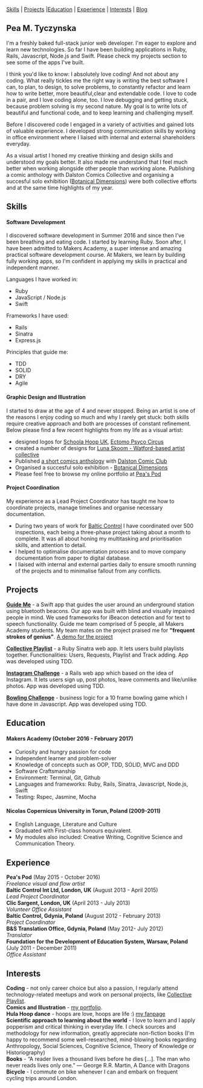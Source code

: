 [Skills](#skills) | [Projects](#projects) |[Education](#education) |  [Experience](#experience) | [Interests](#interests) | [Blog](https://medium.com/@magosiapeatyczyska)


## Pea M. Tyczynska

I'm a freshly baked full-stack junior web developer. I'm eager to explore and learn new technologies. So far I have been building applications in Ruby, Rails, Javascript, Node.js and Swift. Please check my projects section to see some of the apps I've built.  

I think you'd like to know: I absolutely love coding! And not about any coding. What really tickles me the right way is writing the best software I can, to plan, to design, to solve problems, to constantly refactor and learn how to write better, more beautiful,clear and extendable code. I love to code in a pair, and I love coding alone, too. I love debugging and getting stuck, because problem solving is my second nature. My goal is to write lots of beautiful and functional code, and to keep learning and challenging myself.  

Before I discovered code I engaged in a variety of activities and gained lots of valuable experience. I developed strong communication skills by working in office environment where I liaised with internal and external shareholders everyday.  

As a visual artist I honed my creative thinking and design skills and understood my goals better. It also made me understand that I feel much better when working alongside other people than working alone. Publishing a comic anthology with Dalston Comics Collective and organising a succesful solo exhibition ([Botanical Dimensions](https://www.facebook.com/peaczek/media_set?set=a.1391655107526770.100000468810248&type=3)) were both collective efforts and at the same time highlights of my year.
   
   
## Skills

#### Software Development

I discovered software development in Summer 2016 and since then I've been breathing and eating code. I started by learning Ruby. Soon after, I have been admitted to Makers Academy, a super intense and amazing practical software development course. At Makers, we learn by building fully working apps, so I'm confident in applying my skills in practical and independent manner.  

Languages I have worked in:  
- Ruby  
- JavaScript / Node.js  
- Swift  

Frameworks I have used:
- Rails  
- Sinatra  
- Express.js  

Principles that guide me:
- TDD 
- SOLID  
- DRY  
- Agile  


#### Graphic Design and Illustration

I started to draw at the age of 4 and never stopped. Being an artist is one of the reasons I enjoy coding so much and why I rarely get stuck: both skills require creative approach and both are processes of constant refinement.
Below please find a few recent highlights from my life as a visual artist:

- designed logos for [Schoola Hoop UK](http://www.schoolahoop.co.uk/), [Ectomo Psyco Circus](https://www.facebook.com/EctomoPsycoCircus/)
- created a number of designs for [Luna Skoom - Watford-based artist collective](https://www.facebook.com/pg/lunaskoom/photos/?tab=album&album_id=1101970643170243)
- Published [a short comics anthology](https://twitter.com/hackneylibs/status/751832705130754050) with [Dalston Comic Club](https://www.facebook.com/DalstonComicCreatorsClub/)
- Organised a succesful solo exhibition - [Botanical Dimensions](https://www.facebook.com/peaczek/media_set?set=a.1391655107526770.100000468810248&type=3)
- Please feel free to browse my online portfolio at [Pea's Pod](http://crystalpea.tumblr.com)

#### Project Coordination

My experience as a Lead Project Coordinator has taught me how to coordinate projects, manage timelines and organise necessary documentation. 

- During two years of work for [Baltic Control]((http://balticcontrol.com/)) I have coordinated over 500 inspections, each being a three-phase project taking about a month to complete. It was all about honing my multitasking and prioritisation skills, and attention to detail.
- I helped to optimalise documentation process and to move company documentation from paper to digital database.
- I liaised with internal and external parties daily to ensure smooth running of the projects and to minimalise fallout from any conflicts.
   
   
## Projects

**[Guide Me](https://github.com/aabolade/GuideMe)** - a Swift app that guides the user around an underground station using bluetooth beacons. Our app was built with blind and visually impaired people in mind. We used frameworks for iBeacon detection and for text to speech functionality. Guide me team comprised of 5 people, all Makers Academy students. My team mates on the project praised me for **"frequent strokes of genius"**. [A demo for the project](https://www.youtube.com/watch?v=wIF0KgibgrQ)  

**[Collective Playlist](https://github.com/CrystalPea/CollectivePlaylist)** - a Ruby Sinatra web app. It lets users build playlists together. Functionalities: Users, Requests, Playlist and Track adding. App was developed using TDD.  

**[Instagram Challenge](https://github.com/CrystalPea/instagram-challenge)** - a Rails web app which based on the idea of Instagram. It lets users sign up, post photos, leave comments and like/unlike photos. App was developed using TDD.  

**[Bowling Challenge](https://github.com/CrystalPea/bowling-challenge)** - business logic for a 10 frame bowling game which I have done in Javascript. App was developed using TDD.  

   
## Education

#### Makers Academy (October 2016 - February 2017)

- Curiosity and hungry passion for code
- Independent learner and problem-solver
- Knowledge of concepts such as OOP, TDD, SOLID, MVC and DDD
- Software Craftsmanship
- Environment: Terminal, Git, Github  
- Languages and frameworks: Ruby, Rails, Sinatra, Javascript, Node.js, Swift  
- Testing: Rspec, Jasmine, Mocha

#### Nicolas Copernicus University in Torun, Poland (2009-2011)

- English Language, Literature and Culture
- Graduated with First-class honours equivalent.
- My modules also included: Creative Writing, Cognitive Science and Communication Theory.
    
 
## Experience

**Pea's Pod** (May 2015 - October 2016)    
*Freelance visual and flow artist*   
**Baltic Control Int Ltd, London, UK** (August 2013 - April 2015)    
*Lead Project Coordinator*   
**Clic Sargent, London, UK** (April 2013 - July 2013)    
*Volunteer Office Assistant*   
**Baltic Control, Gdynia, Poland** (August 2012 - February 2013)   
*Project Coordinator*   
**B&S Translation Office, Gdynia, Poland** (May 2012- July 2012)   
*Translator*   
**Foundation for the Development of Education System, Warsaw, Poland** (July 2011 - December 2011)   
*Office Assistant*   
      
  
## Interests

**Coding** - not only career choice but also a passion, I regularly attend technology-related meetups and work on personal projects, like [Collective Playlist](https://github.com/CrystalPea/CollectivePlaylist).  
**Comics and Illustration** - [my portfolio](http://crystalpea.tumblr.com).   
**Hula Hoop dance** - hoops are love, hoops are life :) [my fanpage](https://www.facebook.com/hoopingpea/?fref=ts)    
**Scientific approach to learning about the world** - I love to learn and I apply popperism and critical thinking in everyday life. I check sources and methodology for new information, greatly appreciate non-fiction books (I'm happy to recommend some well-researched, mind-blowing books regarding Anthropology, Social Sciences, Cognitive Science, Theory of Knowledge or Historiography)    
**Books** - “A reader lives a thousand lives before he dies [...]. The man who never reads lives only one.” ― George R.R. Martin, A Dance with Dragons   
**Bicycle** - I commute on bike whenever I can and embark on frequent cycling trips around London.   
